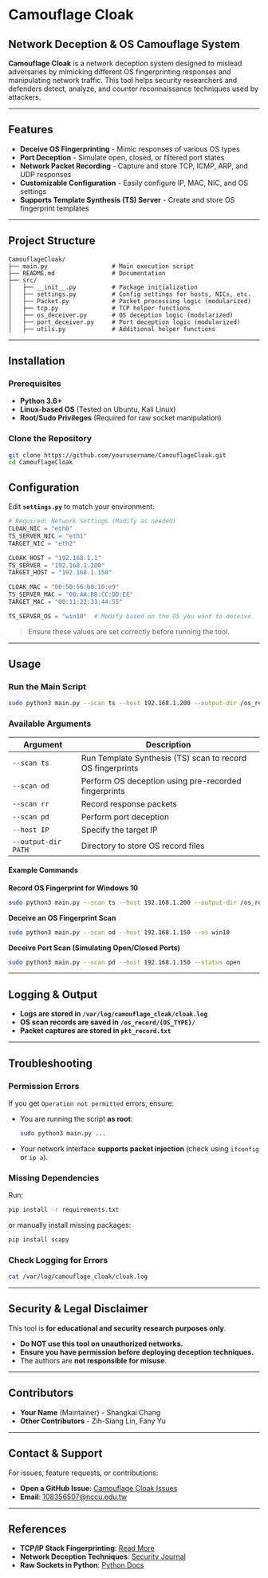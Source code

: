 # Camouflage Cloak

## Network Deception & OS Camouflage System

**Camouflage Cloak** is a network deception system designed to mislead adversaries by mimicking different OS fingerprinting responses and manipulating network traffic. This tool helps security researchers and defenders detect, analyze, and counter reconnaissance techniques used by attackers.

---

## Features

- **Deceive OS Fingerprinting** - Mimic responses of various OS types
- **Port Deception** - Simulate open, closed, or filtered port states
- **Network Packet Recording** - Capture and store TCP, ICMP, ARP, and UDP responses
- **Customizable Configuration** - Easily configure IP, MAC, NIC, and OS settings
- **Supports Template Synthesis (TS) Server** - Create and store OS fingerprint templates

---

## Project Structure

```
CamouflageCloak/
├── main.py                  # Main execution script
├── README.md                # Documentation
├── src/
│   ├── __init__.py          # Package initialization
│   ├── settings.py          # Config settings for hosts, NICs, etc.
│   ├── Packet.py            # Packet processing logic (modularized)
│   ├── tcp.py               # TCP helper functions
│   ├── os_deceiver.py       # OS deception logic (modularized)
│   ├── port_deceiver.py     # Port deception logic (modularized)
│   ├── utils.py             # Additional helper functions
```

---

## Installation

### Prerequisites

- **Python 3.6+**
- **Linux-based OS** (Tested on Ubuntu, Kali Linux)
- **Root/Sudo Privileges** (Required for raw socket manipulation)

### Clone the Repository

```bash
git clone https://github.com/yourusername/CamouflageCloak.git
cd CamouflageCloak
```

## Configuration

Edit **`settings.py`** to match your environment:

```python
# Required: Network Settings (Modify as needed)
CLOAK_NIC = "eth0"
TS_SERVER_NIC = "eth1"
TARGET_NIC = "eth2"

CLOAK_HOST = "192.168.1.1"
TS_SERVER = "192.168.1.200"
TARGET_HOST = "192.168.1.150"

CLOAK_MAC = "00:50:56:b0:10:e9"
TS_SERVER_MAC = "00:AA:BB:CC:DD:EE"
TARGET_MAC = "00:11:22:33:44:55"

TS_SERVER_OS = "win10"  # Modify based on the OS you want to deceive
```

> Ensure these values are set correctly before running the tool.

---

## Usage

### Run the Main Script

```bash
sudo python3 main.py --scan ts --host 192.168.1.200 --output-dir /os_record/win10
```

### Available Arguments

| Argument        | Description |
|----------------|-------------|
| `--scan ts`   | Run Template Synthesis (TS) scan to record OS fingerprints |
| `--scan od`   | Perform OS deception using pre-recorded fingerprints |
| `--scan rr`   | Record response packets |
| `--scan pd`   | Perform port deception |
| `--host IP`   | Specify the target IP |
| `--output-dir PATH` | Directory to store OS record files |

#### Example Commands

**Record OS Fingerprint for Windows 10**
```bash
sudo python3 main.py --scan ts --host 192.168.1.200 --output-dir /os_record/win10
```

**Deceive an OS Fingerprint Scan**
```bash
sudo python3 main.py --scan od --host 192.168.1.150 --os win10
```

**Deceive Port Scan (Simulating Open/Closed Ports)**
```bash
sudo python3 main.py --scan pd --host 192.168.1.150 --status open
```

---

## Logging & Output

- **Logs are stored in `/var/log/camouflage_cloak/cloak.log`**
- **OS scan records are saved in `/os_record/{OS_TYPE}/`**
- **Packet captures are stored in `pkt_record.txt`**

---

## Troubleshooting

### Permission Errors

If you get `Operation not permitted` errors, ensure:

- You are running the script **as root**:
  ```bash
  sudo python3 main.py ...
  ```
- Your network interface **supports packet injection** (check using `ifconfig` or `ip a`).

### Missing Dependencies

Run:
```bash
pip install -r requirements.txt
```

or manually install missing packages:
```bash
pip install scapy
```

### Check Logging for Errors

```bash
cat /var/log/camouflage_cloak/cloak.log
```

---

## Security & Legal Disclaimer

This tool is **for educational and security research purposes only**.

- **Do NOT use this tool on unauthorized networks.**
- **Ensure you have permission before deploying deception techniques.**
- The authors are **not responsible for misuse**.

---

## Contributors

- **Your Name** (Maintainer) - Shangkai Chang
- **Other Contributors** -  Zih-Siang Lin, Fany Yu
---

## Contact & Support

For issues, feature requests, or contributions:

- **Open a GitHub Issue**: [Camouflage Cloak Issues](https://github.com/jimskchang/CamouflageCloak/issues)
- **Email**: 108356507@nccu.edu.tw

---


## References

- **TCP/IP Stack Fingerprinting**: [Read More](https://en.wikipedia.org/wiki/TCP/IP_stack_fingerprinting)
- **Network Deception Techniques**: [Security Journal](https://www.cybersecurity-insights.com)
- **Raw Sockets in Python**: [Python Docs](https://docs.python.org/3/library/socket.html)

